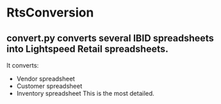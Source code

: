 # RtsConversion
## convert.py converts several IBID spreadsheets into Lightspeed Retail spreadsheets. 
It converts:
* Vendor spreadsheet
* Customer spreadsheet
* Inventory spreadsheet
This is the most detailed.